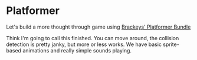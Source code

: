 # Platformer
Let's build a more thought through game using [Brackeys' Platformer Bundle](https://brackeysgames.itch.io/brackeys-platformer-bundle)

Think I'm going to call this finished. You can move around, the collision detection is pretty janky, but more or less works. We have basic sprite-based animations and really simple sounds playing.
